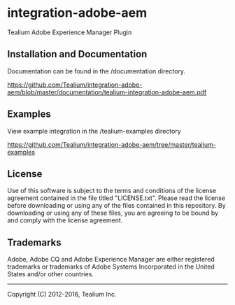 # integration-adobe-aem

Tealium Adobe Experience Manager Plugin

## Installation and Documentation

Documentation can be found in the /documentation directory.

https://github.com/Tealium/integration-adobe-aem/blob/master/documentation/tealium-integration-adobe-aem.pdf


## Examples

View example integration in the /tealium-examples directory

https://github.com/Tealium/integration-adobe-aem/tree/master/tealium-examples


## License

Use of this software is subject to the terms and conditions of the license agreement contained in the file titled "LICENSE.txt".  Please read the license before downloading or using any of the files contained in this repository. By downloading or using any of these files, you are agreeing to be bound by and comply with the license agreement.

## Trademarks

Adobe, Adobe CQ and Adobe Experience Manager are either registered trademarks or trademarks of Adobe Systems Incorporated in the United States and/or other countries.

---
Copyright (C) 2012-2016, Tealium Inc.

